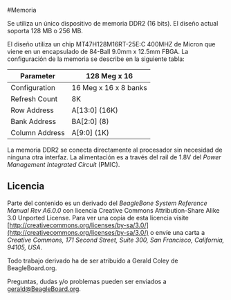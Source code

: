 #Memoria

Se utiliza un único dispositivo de memoria DDR2 (16 bits). El diseño actual soporta 128 MB o 256 MB.

El diseño utiliza un chip MT47H128M16RT-25E:C 400MHZ de Micron que viene en un encapsulado de 84-Ball 9.0mm x 12.5mm FBGA. La configuración de la memoria se describe en la siguiente tabla:

| **Parameter** | **128 Meg x 16** |
|---------------|------------------|
| Configuration | 16 Meg x 16 x 8 banks|
| Refresh Count | 8K |
| Row Address | A[13:0] (16K)|
| Bank Address | BA[2:0] (8)|
| Column Address | A[9:0] (1K)|

La memoria DDR2 se conecta directamente al procesador sin necesidad de ninguna otra interfaz. La alimentación es a través del rail de 1.8V del *Power Management Integrated Circuit* (PMIC).

Licencia
--------
Parte del contenido es un derivado del *BeagleBone System Reference Manual Rev A6.0.0* con licencia Creative Commons Attribution-Share Alike 3.0 Unported License. Para ver una copia de esta licencia visite [http://creativecommons.org/licenses/by-sa/3.0/](http://creativecommons.org/licenses/by-sa/3.0/) o envíe una carta a *Creative Commons, 171 Second Street, Suite 300, San Francisco, California, 94105, USA*.

Todo trabajo derivado ha de ser atribuído a Gerald Coley de BeagleBoard.org. 

Preguntas, dudas y/o problemas pueden ser enviados a gerald@BeagleBoard.org.
